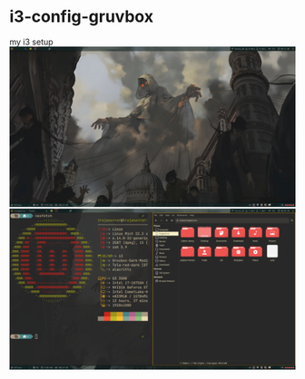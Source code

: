 # i3-config-gruvbox
my i3 setup
![sc1](images/2025-10-03_08-13.png)
![sc2](images/2025-10-03_08-04.png)
